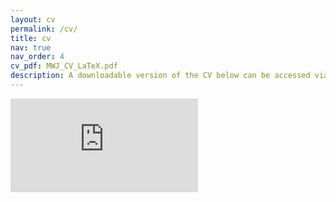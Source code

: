 ```yaml
---
layout: cv
permalink: /cv/
title: cv
nav: true
nav_order: 4
cv_pdf: MWJ_CV_LaTeX.pdf
description: A downloadable version of the CV below can be accessed via the icon to the right. 
---
```


<embed src="https://mwjones.github.io/assets/pdf/MWJ_CV_LaTeX.pdf" type="application/pdf"/>
